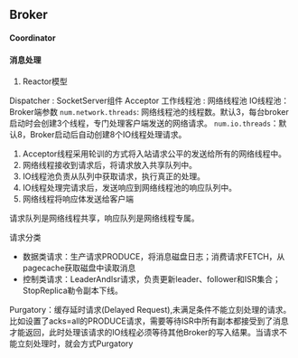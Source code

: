 ## Broker

#### Coordinator


#### 消息处理

1. Reactor模型

Dispatcher : SocketServer组件
Acceptor
工作线程池 : 网络线程池 
IO线程池：
Broker端参数
`num.network.threads`: 网络线程池的线程数。默认3，每台broker启动时会创建3个线程，专门处理客户端发送的网络请求。
`num.io.threads`：默认8，Broker启动后自动创建8个IO线程处理请求。

1. Acceptor线程采用轮训的方式将入站请求公平的发送给所有的网络线程中。
2. 网络线程接收到请求后，将请求放入共享队列中。
3. IO线程池负责从队列中获取请求，执行真正的处理。
4. IO线程处理完请求后，发送响应到网络线程池的响应队列中。
5. 网络线程将响应体发送给客户端

请求队列是网络线程共享，响应队列是网络线程专属。

请求分类
- 数据类请求：生产请求PRODUCE，将消息磁盘日志；消费请求FETCH，从pagecache获取磁盘中读取消息
- 控制类请求：LeaderAndIsr请求，负责更新leader、follower和ISR集合；StopReplica勒令副本下线。

Purgatory：缓存延时请求(Delayed Request),未满足条件不能立刻处理的请求。比如设置了acks=all的PRODUCE请求，需要等待ISR中所有副本都接受到了消息才能返回，此时处理该请求的IO线程必须等待其他Broker的写入结果。当请求不能立刻处理时，就会方式Purgatory